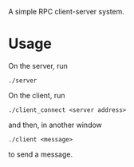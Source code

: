 A simple RPC client-server system.

Usage
=====

On the server, run

    ./server

On the client, run

    ./client_connect <server address>

and then, in another window

    ./client <message>

to send a message.
